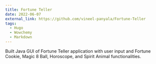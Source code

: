 ```yaml
---
title: Fortune Teller
date: 2022-06-07
external_link: https://github.com/vineel-panyala/Fortune-Teller
tags:
  - Hugo
  - Wowchemy
  - Markdown
---
```


Built Java GUI of Fortune Teller application with user input and Fortune Cookie, Magic 8 Ball, Horoscope, and Spirit Animal functionalities.

<!--more-->
